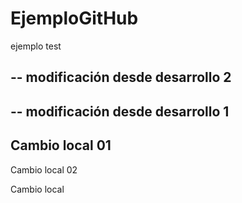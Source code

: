 # EjemploGitHub
ejemplo test

--
modificación desde desarrollo 2
--

--
modificación desde desarrollo 1
--

Cambio local 01
--
Cambio local 02

Cambio local
